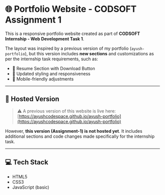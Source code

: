 # 🌐 Portfolio Website - CODSOFT Assignment 1

This is a responsive portfolio website created as part of **CODSOFT Internship - Web Development Task 1**.

The layout was inspired by a previous version of my portfolio (`ayush-portfolio`), but this version includes **new sections** and customizations as per the internship task requirements, such as:

- 📄 Resume Section with Download Button
- 🎯 Updated styling and responsiveness
- 📱 Mobile-friendly adjustments

---

## 🔗 Hosted Version

> ⚠️ A previous version of this website is live here:  
> [https://ayushcodespace.github.io/ayush-portfolio](https://ayushcodespace.github.io/ayush-portfolio)

However, **this version (Assignment-1) is not hosted yet**. It includes additional sections and code changes made specifically for the internship task.

---

## 💻 Tech Stack

- HTML5
- CSS3
- JavaScript (basic)
